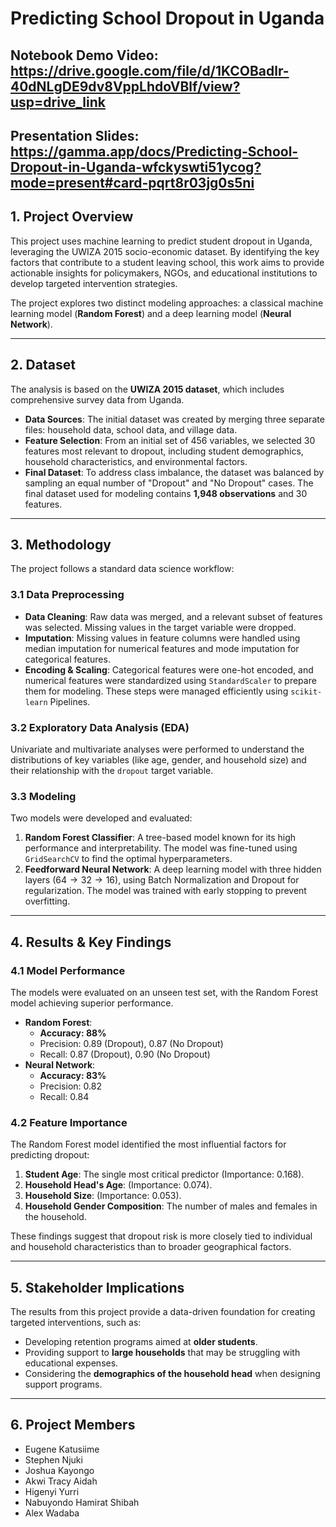 
# Predicting School Dropout in Uganda
## Notebook Demo Video: https://drive.google.com/file/d/1KCOBadlr-40dNLgDE9dv8VppLhdoVBlf/view?usp=drive_link
## Presentation Slides: https://gamma.app/docs/Predicting-School-Dropout-in-Uganda-wfckyswti51ycog?mode=present#card-pqrt8r03jg0s5ni
## 1. Project Overview

This project uses machine learning to predict student dropout in Uganda, leveraging the UWIZA 2015 socio-economic dataset. By identifying the key factors that contribute to a student leaving school, this work aims to provide actionable insights for policymakers, NGOs, and educational institutions to develop targeted intervention strategies.

The project explores two distinct modeling approaches: a classical machine learning model (**Random Forest**) and a deep learning model (**Neural Network**).

---
## 2. Dataset

The analysis is based on the **UWIZA 2015 dataset**, which includes comprehensive survey data from Uganda.

* **Data Sources**: The initial dataset was created by merging three separate files: household data, school data, and village data.  
* **Feature Selection**: From an initial set of 456 variables, we selected 30 features most relevant to dropout, including student demographics, household characteristics, and environmental factors.  
* **Final Dataset**: To address class imbalance, the dataset was balanced by sampling an equal number of "Dropout" and "No Dropout" cases. The final dataset used for modeling contains **1,948 observations** and 30 features.

---
## 3. Methodology

The project follows a standard data science workflow:

### 3.1 Data Preprocessing
* **Data Cleaning**: Raw data was merged, and a relevant subset of features was selected. Missing values in the target variable were dropped.  
* **Imputation**: Missing values in feature columns were handled using median imputation for numerical features and mode imputation for categorical features.  
* **Encoding & Scaling**: Categorical features were one-hot encoded, and numerical features were standardized using `StandardScaler` to prepare them for modeling. These steps were managed efficiently using `scikit-learn` Pipelines.  

### 3.2 Exploratory Data Analysis (EDA)
Univariate and multivariate analyses were performed to understand the distributions of key variables (like age, gender, and household size) and their relationship with the `dropout` target variable.

### 3.3 Modeling
Two models were developed and evaluated:

1. **Random Forest Classifier**: A tree-based model known for its high performance and interpretability. The model was fine-tuned using `GridSearchCV` to find the optimal hyperparameters.  
2. **Feedforward Neural Network**: A deep learning model with three hidden layers ($64 → 32 → 16$), using Batch Normalization and Dropout for regularization. The model was trained with early stopping to prevent overfitting.

---
## 4. Results & Key Findings

### 4.1 Model Performance
The models were evaluated on an unseen test set, with the Random Forest model achieving superior performance.

* **Random Forest**:
  * **Accuracy: 88%**  
  * Precision: 0.89 (Dropout), 0.87 (No Dropout)  
  * Recall: 0.87 (Dropout), 0.90 (No Dropout)  
* **Neural Network**:
  * **Accuracy: 83%**  
  * Precision: 0.82  
  * Recall: 0.84  

### 4.2 Feature Importance
The Random Forest model identified the most influential factors for predicting dropout:

1. **Student Age**: The single most critical predictor (Importance: 0.168).  
2. **Household Head's Age**: (Importance: 0.074).  
3. **Household Size**: (Importance: 0.053).  
4. **Household Gender Composition**: The number of males and females in the household.  

These findings suggest that dropout risk is more closely tied to individual and household characteristics than to broader geographical factors.

---
## 5. Stakeholder Implications
The results from this project provide a data-driven foundation for creating targeted interventions, such as:

* Developing retention programs aimed at **older students**.  
* Providing support to **large households** that may be struggling with educational expenses.  
* Considering the **demographics of the household head** when designing support programs.  

---
## 6. Project Members
* Eugene Katusiime  
* Stephen Njuki  
* Joshua Kayongo  
* Akwi Tracy Aidah  
* Higenyi Yurri  
* Nabuyondo Hamirat Shibah  
* Alex Wadaba  

